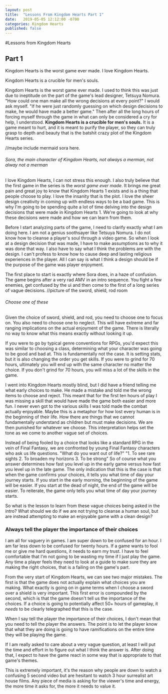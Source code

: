 ```yaml
---
layout: post
title:  "Lessons From Kingdom Hearts Part 1"
date:   2019-05-05 12:12:00 -0700
categories: Kingdom Hearts
published: false
---
```

#Lessons from Kingdom Hearts
## Part 1

Kingdom Hearts is the worst game ever made. I love Kingdom Hearts. 

Kingdom Hearts is a crucible for men's souls.


Kingdom Hearts is the worst game ever made. I used to think this was just due to ineptitude on the part of the game's lead designer, Tetsuya Nomura. "How could one man make all the wrong decisions at every point?" I would ask myself. "If he were just randomly guessing on which design decisions to make, he would have made a better game." Then after all the long hours of forcing myself through the game in what can only be considered a cry for help, I understood. **Kingdom Hearts is a crucible for men's souls.** It is a game meant to hurt, and it is meant to purify the player, so they can truly grasp to depth and beauty that is the batshit crazy plot of the Kingdom Hearts series.

//maybe include mermaid sora here.
###### Sora, the main character of Kingdom Hearts, not always a merman, not alway not a merman

I love Kingdom Hearts, I can not stress this enough. I also truly believe that the first game in the series is the *worst game ever made*. It brings me great pain and great joy to know that Kingdom Hearts 1 exists and is a thing that people choose to play. I love the insanity that is the plot. I love the sheer design creativity in coming up with endless ways to be a bad game. This is why I'm going to be spending quite a lot of time delving into the design decisions that were made in Kingdom Hearts 1. We're going to look at why these decisions were made and how we can learn from them.

Before I start analyzing parts of the game, I need to clarify exactly what I am doing here. I am not a genius soothsayer like Tetsuya Nomura. I do not know how to cleanse a player's soul through a video game. So when I look at a design decision that was made, I have to make assumptions as to why it was done that way. I also have to say what I think the problems are with the design. I can't profess to know how to cause deep and lasting religious experiences in the player. All I can say is what I think a design should be if the purpose of the game was player enjoyment.


The first place to start is exactly where Sora does, in a haze of confusion. The game begins after a very rad AMV in an intro sequence. You fight a few enemies, get confused by the ui and then come to the first of a long series of vague decisions.
//picture of the sword, shield, rod room
###### Choose one of these


Given the choice of sword, shield, and rod, you need to choose one to focus on. You also need to choose one to neglect. This will have extreme and far ranging implications on the actual enjoyment of the game. There is literally no way to know what this means exactly without looking it up. 


If you were to go by typical genre conventions for RPGs, you'd expect this was similar to choosing a class, determining what your character was going to be good and bad at. This is fundamentally not the case. It is setting stats, but it is also changing the order you get skills. If you were to grind for 70 hours, ultimately you will end up with the same character no matter the choice. If you don't grind for 70 hours, you will miss a lot of the skills in the game.

I went into Kingdom Hearts mostly blind, but I did have a friend telling me what early choices to make. He made a mistake and told me the wrong items to choose and reject. This meant that for the first ten hours of play I was missing a skill that would have made the game both easier and more fun. I never even got to the various skills I was told made the combat actually enjoyable. Maybe this is a metaphor for how lost every human is in the beginning of their life. How there are things that we cannot fundamentally understand as children but must make decisions. We are then punished for whatever we choose. This interpretation helps set the tone as we come to another vague set of choices.

Instead of being fooled by a choice that looks like a standard RPG in the vein of Final Fantasy, we are confronted by young Final Fantasy characters who ask us life questions. "What do you want out of life?" "1. To see rare sights 2. To broaden my horizons 3. To be strong"  So of course what you answer determines how fast you level up in the early game versus how fast you level up in the late game. The only indication that this is the case is that when the game confirms your choices, it tells you what time of day your journey starts. If you start in the early morning, the beginning of the game will be easier. If you start at the dead of night, the end of the game will be easier. To reiterate, the game only tells you what time of day your journey starts.


So what is the lesson to learn from these vague choices being asked in the intro? What should we do if we are not trying to cleanse a human soul, but are instead attempting to make an enjoyable game with a clean design?

### Always tell the player the importance of their choices

I am all for vaguery in games. I am super down to be confused for an hour. I am far less down to be confused for twenty hours. If a game wants to fool me or give me hard questions, it needs to earn my trust. I have to feel comfortable that I'm not going to be wasting my time if I just play the game. Any time a player feels they need to look at a guide to make sure they are making the right choices, that is a failing on the game's part.

From the very start of Kingdom Hearts, we can see two major mistakes. The first is that the game does not actually explain what choices you are making. What exactly is going on in game terms when I choose a sword over a shield is very important. This first error is compounded by the second, which is that the game doesn't tell us the importance of the choices. If a choice is going to potentially affect 50+ hours of gameplay, it *needs* to be clearly telegraphed that this is the case.

When I say tell the player the importance of their choices, I don't mean that you need to tell the player the answers. The point is to let the player know that what they are doing is going to have ramifications on the entire time they will be playing the game.

 If I am really asked to care about a very vague question, at least I will put the time and effort in to figure out what I think the answer is. After doing that, I expect to have the game react in some way that is appropriate to that game's themes.


This is extremely important, it's the reason why people are down to watch a confusing 5 second video but are hesitant to watch 3 hour surrealist art house films. Any piece of media is asking for the viewer's time and energy, the more time it asks for, the more it needs to value it. 


















